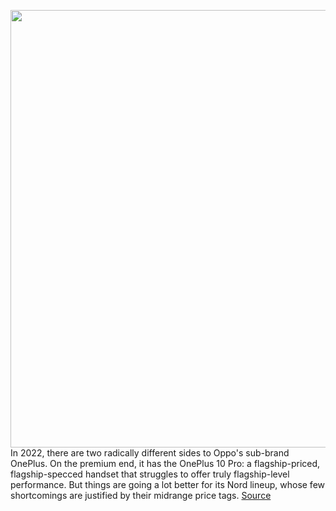 <img src='https://cdn.vox-cdn.com/thumbor/vrYl5i00CDkYsH3B4QF6Ub-S9vw=/0x0:2040x1360/1200x675/filters:focal(1047x462:1373x788)/cdn.vox-cdn.com/uploads/chorus_image/image/70887476/jporter_220516_5224_0001.0.jpg' width='700px' /><br/>
In 2022, there are two radically different sides to Oppo's sub-brand OnePlus. On the premium end, it has the OnePlus 10 Pro: a flagship-priced, flagship-specced handset that struggles to offer truly flagship-level performance. But things are going a lot better for its Nord lineup, whose few shortcomings are justified by their midrange price tags.
<a href='https://www.theverge.com/23123355/oneplus-nord-2t-review'> Source <a/>